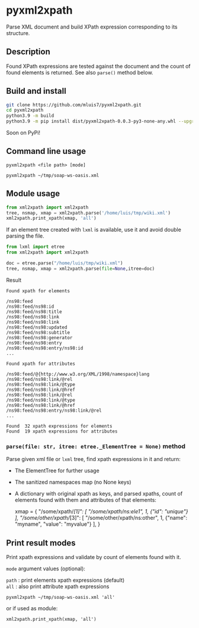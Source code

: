 
# pyxml2xpath
Parse XML document and build XPath expression corresponding to its structure.

## Description
Found XPath expressions are tested against the document and the count of found elements is returned. See also `parse()` method below.

## Build and install
```bash
git clone https://github.com/mluis7/pyxml2xpath.git
cd pyxml2xpath
python3.9 -m build
python3.9 -m pip install dist/pyxml2xpath-0.0.3-py3-none-any.whl --upgrade
```
Soon on PyPi!

## Command line usage
`pyxml2xpath <file path> [mode]`

`pyxml2xpath ~/tmp/soap-ws-oasis.xml`

## Module usage

```python
from xml2xpath import xml2xpath
tree, nsmap, xmap = xml2xpath.parse('/home/luis/tmp/wiki.xml')
xml2xpath.print_xpath(xmap, 'all')
```

If an element tree created with `lxml` is available, use it and avoid double parsing the file.

```python
from lxml import etree
from xml2xpath import xml2xpath

doc = etree.parse("/home/luis/tmp/wiki.xml")
tree, nsmap, xmap = xml2xpath.parse(file=None,itree=doc)

```

Result

```
Found xpath for elements

/ns98:feed
/ns98:feed/ns98:id
/ns98:feed/ns98:title
/ns98:feed/ns98:link
/ns98:feed/ns98:link
/ns98:feed/ns98:updated
/ns98:feed/ns98:subtitle
/ns98:feed/ns98:generator
/ns98:feed/ns98:entry
/ns98:feed/ns98:entry/ns98:id
...

Found xpath for attributes

/ns98:feed/@{http://www.w3.org/XML/1998/namespace}lang
/ns98:feed/ns98:link/@rel
/ns98:feed/ns98:link/@type
/ns98:feed/ns98:link/@href
/ns98:feed/ns98:link/@rel
/ns98:feed/ns98:link/@type
/ns98:feed/ns98:link/@href
/ns98:feed/ns98:entry/ns98:link/@rel
...

Found  32 xpath expressions for elements
Found  19 xpath expressions for attributes

```

### `parse(file: str, itree: etree._ElementTree = None)` method
Parse given xml file or `lxml` tree, find xpath expressions in it and return:

- The ElementTree for further usage
- The sanitized namespaces map (no None keys)
- A dictionary with original xpath as keys, and parsed xpaths, count of elements found with them and attributes of that elements:

    xmap = {
        "/some/xpath/*[1]": [ "/some/xpath/ns:ele1", 1, {"id": "unique"} ],
        "/some/other/xpath/*[3]": [ "/some/other/xpath/ns:other", 1, {"name": "myname", "value": "myvalue"} ],
    }

## Print result modes
Print xpath expressions and validate by count of elements found with it.  

`mode` argument values (optional):

`path` : print elements xpath expressions (default)  
`all`  : also print attribute xpath expressions  

`pyxml2xpath ~/tmp/soap-ws-oasis.xml 'all'`

or if used as module:

`xml2xpath.print_xpath(xmap, 'all')`


